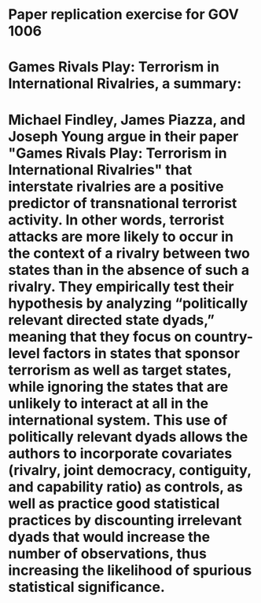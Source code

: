 # Paper replication exercise for GOV 1006

# Games Rivals Play: Terrorism in International Rivalries, a summary: 

# Michael Findley, James Piazza, and Joseph Young argue in their paper "Games Rivals Play: Terrorism in International Rivalries" that interstate rivalries are a positive predictor of transnational terrorist activity. In other words, terrorist attacks are more likely to occur in the context of a rivalry between two states than in the absence of such a rivalry. They empirically test their hypothesis by analyzing “politically relevant directed state dyads,” meaning that they focus on country-level factors in states that sponsor terrorism as well as target states, while ignoring the states that are unlikely to interact at all in the international system. This use of politically relevant dyads allows the authors to incorporate covariates (rivalry, joint democracy, contiguity, and capability ratio) as controls, as well as practice good statistical practices by discounting irrelevant dyads that would increase the number of observations, thus increasing the likelihood of spurious statistical significance. 

